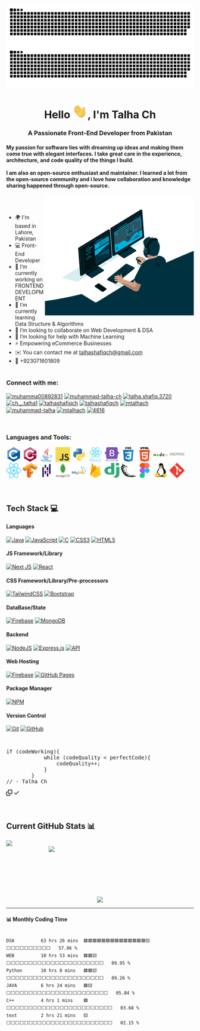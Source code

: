 <p dir="auto"><a target="_blank" rel="noopener noreferrer" href="https://raw.githubusercontent.com/platane/platane/output/github-contribution-grid-snake-dark.svg#gh-dark-mode-only"><img src="https://raw.githubusercontent.com/platane/platane/output/github-contribution-grid-snake-dark.svg#gh-dark-mode-only" alt="github contribution grid snake animation" style="max-width: 100%;"></a><a target="_blank" rel="noopener noreferrer" href="https://github.com/mtalhach?tab=repositories"><img src="https://raw.githubusercontent.com/platane/platane/output/github-contribution-grid-snake.svg#gh-light-mode-only" alt="github contribution grid snake animation" style="max-width: 100%;"></a></p>

<h1 align="center">Hello <img src="https://github.com/mtalhach/mtalhach/blob/main/hello.gif" style="width:40px; display:inline-block;" data-target="animated-image.originalImage">, I'm Talha Ch</h1>

<h3 align="center">A Passionate Front-End Developer from Pakistan</h3>

<h4>My passion for software lies with dreaming up ideas and making them come true with elegant interfaces. I take great care in the experience, architecture, and code quality of the things I build.<br> <br>
I am also an open-source enthusiast and maintainer. I learned a lot from the open-source community and i love how collaboration and knowledge sharing happened through open-source.</h4>

<img align="right" alt="GIF" src="https://github.com/mtalhach/mtalhach/blob/main/code.gif" height="320" style="width: 400px; display: inline-block;" data-target="animated-image.originalImage"><br> <br>

- 🌍  I'm based in Lahore, Pakistan
- 💻 Front-End Developer
- 🔭 I’m currently working on FRONTEND DEVELOPMENT
- 🌱 I’m currently learning Data Structure & Algorithms 
- 👯 I’m looking to collaborate on Web Development & DSA
- 🤔 I’m looking for help with Machine Learning
- ⚡ Empowering eCommerce Businesses
- ✉️  You can contact me at talhashafiqch@gmail.com
- 📱 +923071601809 <br> <br>


<h3 align="left">Connect with me:</h3>
<p align="left">
<a href="https://twitter.com/muhamma00892831" target="blank"><img align="center" src="https://raw.githubusercontent.com/rahuldkjain/github-profile-readme-generator/master/src/images/icons/Social/twitter.svg" alt="muhamma00892831" height="30" width="40" /></a>
<a href="https://linkedin.com/in/muhammad-talha-ch" target="blank"><img align="center" src="https://raw.githubusercontent.com/rahuldkjain/github-profile-readme-generator/master/src/images/icons/Social/linked-in-alt.svg" alt="muhammad-talha-ch" height="30" width="40" /></a>
<a href="https://fb.com/talha.shafiq.3720" target="blank"><img align="center" src="https://raw.githubusercontent.com/rahuldkjain/github-profile-readme-generator/master/src/images/icons/Social/facebook.svg" alt="talha.shafiq.3720" height="30" width="40" /></a>
<a href="https://instagram.com/ch._.talha1" target="blank"><img align="center" src="https://raw.githubusercontent.com/rahuldkjain/github-profile-readme-generator/master/src/images/icons/Social/instagram.svg" alt="ch._.talha1" height="30" width="40" /></a>
<a href="https://www.hackerrank.com/talhashafiqch" target="blank"><img align="center" src="https://raw.githubusercontent.com/rahuldkjain/github-profile-readme-generator/master/src/images/icons/Social/hackerrank.svg" alt="talhashafiqch" height="30" width="40" /></a>
<a href="https://www.leetcode.com/talhashafiqch" target="blank"><img align="center" src="https://raw.githubusercontent.com/rahuldkjain/github-profile-readme-generator/master/src/images/icons/Social/leet-code.svg" alt="talhashafiqch" height="30" width="40" /></a>
  <a href="https://codepen.io/mtalhach" target="blank"><img align="center" src="https://raw.githubusercontent.com/rahuldkjain/github-profile-readme-generator/master/src/images/icons/Social/codepen.svg" alt="mtalhach" height="30" width="40" /></a>
<a href="https://stackoverflow.com/users/16414158/muhammad-talha" target="blank"><img align="center" src="https://raw.githubusercontent.com/rahuldkjain/github-profile-readme-generator/master/src/images/icons/Social/stack-overflow.svg" alt="muhammad-talha" height="30" width="40" /></a>
<a href="https://codesandbox.com/mtalhach" target="blank"><img align="center" src="https://raw.githubusercontent.com/rahuldkjain/github-profile-readme-generator/master/src/images/icons/Social/codesandbox.svg" alt="mtalhach" height="30" width="40" /></a>
<a href="https://discord.gg/4616" target="blank"><img align="center" src="https://raw.githubusercontent.com/rahuldkjain/github-profile-readme-generator/master/src/images/icons/Social/discord.svg" alt="4616" height="30" width="40" /></a>
</p><br>



<h3 align="left">Languages and Tools:</h3>
<code"><a target="_blank" rel="noopener noreferrer" href="https://github.com/mtalhach/c-programming"><img src="https://github.com/mtalhach/mtalhach/blob/main/images/c-original.jpg" style="width:40px;height:40px"></a></code>
<code><a target="_blank" rel="noopener noreferrer" href="https://github.com/mtalhach/Data-Structure-Algorithms/tree/main/DATA%20STRUCTURE/Array%20in%20DSA"><img src="https://github.com/mtalhach/mtalhach/blob/main/images/cplusplus-original.jpg" style="width:40px;height:40px"></a></code>
<code><a target="_blank" rel="noopener noreferrer" href="https://github.com/mtalhach/JAVA"><img src="https://github.com/mtalhach/mtalhach/blob/main/images/java-original.jpg" style="width:40px;height:40px"></a></code>
<code><a target="_blank" rel="noopener noreferrer" href="https://github.com/mtalhach/js"><img src="https://github.com/mtalhach/mtalhach/blob/main/images/javascript-original.jpg" style="width:40px;height:40px"></a></code>
<code><a target="_blank" rel="noopener noreferrer" href="https://www.python.org/"><img src="https://github.com/mtalhach/mtalhach/blob/main/images/python-original.jpg" style="width:40px;height:40px"></a></code>
<code><a target="_blank" rel="noopener noreferrer" href="https://github.com/mtalhach/react-js"><img src="https://github.com/mtalhach/mtalhach/blob/main/images/react-original-wordmark.jpg" style="width:40px;height:40px"></a></code>
<code><a target="_blank" rel="noopener noreferrer" href="https://github.com/mtalhach/BootStrap"><img src="https://github.com/mtalhach/mtalhach/blob/main/images/bootstrap-plain-wordmark.jpg" style="width:40px;height:40px"></a></code>
<code><a target="_blank" rel="noopener noreferrer" href="https://github.com/mtalhach/CSS-Web-Development-"><img src="https://github.com/mtalhach/mtalhach/blob/main/images/css3-original-wordmark.jpg" style="width:40px;height:40px"></a></code>
<code><a target="_blank" rel="noopener noreferrer" href="https://github.com/mtalhach/HTML-Web-Development-"><img src="https://github.com/mtalhach/mtalhach/blob/main/images/html5-original-wordmark.jpg" style="width:40px;height:40px"></a></code>
<code><a target="_blank" rel="noopener noreferrer" href="https://nodejs.org/en/"><img src="https://github.com/mtalhach/mtalhach/blob/main/images/nodejs-original-wordmark.jpg" style="width:40px;height:40px"></a></code>
<code><a target="_blank" rel="noopener noreferrer" href="https://expressjs.com/"><img src="https://github.com/mtalhach/mtalhach/blob/main/images/express-original-wordmark.jpg" style="width:40px;height:40px"></a></code>
<code><a target="_blank" rel="noopener noreferrer" href="https://reactnative.dev/"><img src="https://github.com/mtalhach/mtalhach/blob/main/images/header_logo.jpg" style="width:40px;height:40px"></a></code>
<code><a target="_blank" rel="noopener noreferrer" href="https://www.tensorflow.org/learn"><img src="https://github.com/mtalhach/mtalhach/blob/main/images/tensorflow-icon.jpg" style="width:40px;height:40px"></a></code>
<code><a target="_blank" rel="noopener noreferrer" href="https://pandas.pydata.org/"><img src="https://github.com/mtalhach/mtalhach/blob/main/images/pandas-original.jpg" style="width:40px;height:40px"></a></code>
<code><a target="_blank" rel="noopener noreferrer" href="https://www.mongodb.com/cloud/atlas/lp/try4?utm_source=google&utm_campaign=gs_emea_pakistan_search_core_brand_atlas_desktop&utm_term=mongodb&utm_medium=cpc_paid_search&utm_ad=e&utm_ad_campaign_id=12212624545&adgroup=115749718983&gclid=CjwKCAjw3qGYBhBSEiwAcnTRLpPZJNgXaInRQ1G9z19xpdrFpsRxfYcUmC0FJJWtZsfNTdfxjxf0qxoCMsQQAvD_BwE"><img src="https://github.com/mtalhach/mtalhach/blob/main/images/mongodb-original-wordmark.jpg" style="width:40px;height:40px"></a></code>
<code><a target="_blank" rel="noopener noreferrer" href="https://www.mysql.com/"><img src="https://github.com/mtalhach/mtalhach/blob/main/images/mysql-original-wordmark.jpg" style="width:40px;height:40px"></a></code>
<code><a target="_blank" rel="noopener noreferrer" href="https://firebase.google.com/?gclid=CjwKCAjw3qGYBhBSEiwAcnTRLsNjIqBWa2zMCEJXSNJRqiepR6bUfXQ9N74WWX79ZwBxpy7b_s-6BBoCf4QQAvD_BwE&gclsrc=aw.ds"><img src="https://github.com/mtalhach/mtalhach/blob/main/images/firebase-icon.jpg" style="width:40px;height:40px"></a></code>
<code><a target="_blank" rel="noopener noreferrer" href="https://www.djangoproject.com/"><img src="https://github.com/mtalhach/mtalhach/blob/main/images/django.jpg" style="width:40px;height:40px"></a></code>
<code><a target="_blank" rel="noopener noreferrer" href="https://flask.palletsprojects.com/en/2.2.x/"><img src="https://github.com/mtalhach/mtalhach/blob/main/images/pocoo_flask-icon.jpg" style="width:40px;height:40px"></a></code>
<code><a target="_blank" rel="noopener noreferrer" href="https://www.figma.com/files/recent?fuid=1093636169233125088"><img src="https://github.com/mtalhach/mtalhach/blob/main/images/figma-icon.jpg" style="width:40px;height:40px"></a></code>
<code><a target="_blank" rel="noopener noreferrer" href="https://github.com/mtalhach/Operating-System"><img src="https://github.com/mtalhach/mtalhach/blob/main/images/linux-original.jpg" style="width:40px;height:40px"></a></code>
<code><a target="_blank" rel="noopener noreferrer" href="https://github.com/mtalhach"><img src="https://github.com/mtalhach/mtalhach/blob/main/images/git-scm-icon.jpg" style="width:40px;height:40px"></a></code> <br><br> <br>

<h2>Tech Stack 💻</h2>
<h4>Languages</h4>
<p dir="auto"><a target="_blank" rel="noopener noreferrer" href="https://github.com/mtalhach/JAVA/tree/master/src"><img src="https://camo.githubusercontent.com/a99db6f0ed35348db7bfa170b60a3d66f40d8f92e0f1830ec5c6dc71ea0215f3/68747470733a2f2f696d672e736869656c64732e696f2f62616467652f2d4a6176612d3030303f7374796c653d666f722d7468652d6261646765266c6f676f3d6a617661" alt="Java" data-canonical-src="https://img.shields.io/badge/-Java-000?style=for-the-badge&amp;logo=java" style="max-width: 100%;"></a>
<a target="_blank" rel="noopener noreferrer" href="https://github.com/mtalhach/js"><img src="https://camo.githubusercontent.com/4f802cee54b36dcf718c30cd8dced77654409b69f69207e3b2f63a12dd4e4633/68747470733a2f2f696d672e736869656c64732e696f2f62616467652f2d4a6176615363726970742d3030303f7374796c653d666f722d7468652d6261646765266c6f676f3d6a617661736372697074" alt="JavaScript" data-canonical-src="https://img.shields.io/badge/-JavaScript-000?style=for-the-badge&amp;logo=javascript" style="max-width: 100%;"></a>
<a target="_blank" rel="noopener noreferrer" href="https://github.com/mtalhach/Array-In-C-DSA-"><img src="https://camo.githubusercontent.com/6128025e1fd6d4a1df55513e934b56f8e804035fe326b488d0ec74e568c4d1e5/68747470733a2f2f696d672e736869656c64732e696f2f62616467652f632d3030303f7374796c653d666f722d7468652d6261646765266c6f676f3d63266c6f676f436f6c6f723d7768697465" alt="C" data-canonical-src="https://img.shields.io/badge/c-000?style=for-the-badge&amp;logo=c&amp;logoColor=white" style="max-width: 100%;"></a>
<a target="_blank" rel="noopener noreferrer" href="https://github.com/mtalhach/CSS-Web-Development-"><img src="https://camo.githubusercontent.com/5ddd4e40fc2ba7f4d02ac5c9c1b4ca13ae0e5d4222d3771bc08ac0fa90125f80/68747470733a2f2f696d672e736869656c64732e696f2f62616467652f2d435353332d3030303f7374796c653d666f722d7468652d6261646765266c6f676f3d63737333" alt="CSS3" data-canonical-src="https://img.shields.io/badge/-CSS3-000?style=for-the-badge&amp;logo=css3" style="max-width: 100%;"></a>
<a target="_blank" rel="noopener noreferrer" href="https://github.com/mtalhach/HTML-Web-Development-"><img src="https://camo.githubusercontent.com/48f6fc8421dac466fe2e6ca00133837949c2fdaa84da6d35d6115b83d1ee2c3a/68747470733a2f2f696d672e736869656c64732e696f2f62616467652f2d48544d4c352d3030303f7374796c653d666f722d7468652d6261646765266c6f676f3d68746d6c35" alt="HTML5" data-canonical-src="https://img.shields.io/badge/-HTML5-000?style=for-the-badge&amp;logo=html5" style="max-width: 100%;"></a></p>

<h4>JS Framework/Library</h4>
<p dir="auto"><a target="_blank" rel="noopener noreferrer" href="https://nextjs.org/"><img src="https://camo.githubusercontent.com/b47258fc91586bfe29d23c9e7e748255cb3d21b3271d680ec89552e02e42126d/68747470733a2f2f696d672e736869656c64732e696f2f62616467652f2d4e6578744a532d3030303f7374796c653d666f722d7468652d6261646765266c6f676f3d6e6578742e6a73" alt="Next JS" data-canonical-src="https://img.shields.io/badge/-NextJS-000?style=for-the-badge&amp;logo=next.js" style="max-width: 100%;"></a>
<a target="_blank" rel="noopener noreferrer" href="https://reactjs.org/"><img src="https://camo.githubusercontent.com/6af04f210dc24eb9768462197c539a9e7c67e6011f81faa910133865b011a4a9/68747470733a2f2f696d672e736869656c64732e696f2f62616467652f2d52656163744a532d3030303f7374796c653d666f722d7468652d6261646765266c6f676f3d7265616374" alt="React" data-canonical-src="https://img.shields.io/badge/-ReactJS-000?style=for-the-badge&amp;logo=react" style="max-width: 100%;"></a>
<h4>CSS Framework/Library/Pre-processors</h4>
<p dir="auto"><a target="_blank" rel="noopener noreferrer" href="https://tailwindcss.com/"><img src="https://camo.githubusercontent.com/561ea29c1d43b9be91ff9caac8bf8af49922391bd7a364adbfcb823f6bdb2057/68747470733a2f2f696d672e736869656c64732e696f2f62616467652f2d5461696c77696e644353532d3030303f7374796c653d666f722d7468652d6261646765266c6f676f3d7461696c77696e642d637373" alt="TailwindCSS" data-canonical-src="https://img.shields.io/badge/-TailwindCSS-000?style=for-the-badge&amp;logo=tailwind-css" style="max-width: 100%;"></a>
<a target="_blank" rel="noopener noreferrer" href="https://github.com/mtalhach/BootStrap"><img src="https://camo.githubusercontent.com/3fb187e879dea2e75a901f2c72c9fc41868b5c3e28f96e6be70b482536d1f190/68747470733a2f2f696d672e736869656c64732e696f2f62616467652f2d426f6f7473747261702d3030303f7374796c653d666f722d7468652d6261646765266c6f676f3d626f6f747374726170" alt="Bootstrap" data-canonical-src="https://img.shields.io/badge/-Bootstrap-000?style=for-the-badge&amp;logo=bootstrap" style="max-width: 100%;"></a></p>

<h4>DataBase/State</h4>
<p dir="auto"><a target="_blank" rel="noopener noreferrer" href="https://firebase.google.com/?gclid=CjwKCAjw3qGYBhBSEiwAcnTRLoT_02fhuSNhdOf66F7U51YU5TSc4GuXoiX2WH0BanfABO7kHUS2thoCOjMQAvD_BwE&gclsrc=aw.ds"><img src="https://camo.githubusercontent.com/a4171440f27cc85ddc36bd4414daa1020ac3a17bfab68a4fd87eca584baf6192/68747470733a2f2f696d672e736869656c64732e696f2f62616467652f2d46697265626173652d3030303f7374796c653d666f722d7468652d6261646765266c6f676f3d6669726562617365" alt="Firebase" data-canonical-src="https://img.shields.io/badge/-Firebase-000?style=for-the-badge&amp;logo=firebase" style="max-width: 100%;"></a>
<a target="_blank" rel="noopener noreferrer" href="https://www.mongodb.com/cloud/atlas/lp/try2?utm_content=controlhterms&utm_source=google&utm_campaign=gs_emea_pakistan_search_core_brand_atlas_desktop&utm_term=mongo%20db&utm_medium=cpc_paid_search&utm_ad=e&utm_ad_campaign_id=12212624545&adgroup=115749718983&gclid=CjwKCAjw3qGYBhBSEiwAcnTRLqgj8sS8IRc2QM3WZ7oej2NYJY24MReHp1VpILlHd4W_WfeRNZqYIRoCD1wQAvD_BwE"><img src="https://camo.githubusercontent.com/a7a76c43ec7f3f48db72da64a7cf9a46463c78bc6e9fe9296351b9953ad6dfc2/68747470733a2f2f696d672e736869656c64732e696f2f62616467652f2d4d6f6e676f44422d3030303f7374796c653d666f722d7468652d6261646765266c6f676f3d6d6f6e676f6462" alt="MongoDB" data-canonical-src="https://img.shields.io/badge/-MongoDB-000?style=for-the-badge&amp;logo=mongodb" style="max-width: 100%;"></a></p>

<h4>Backend</h4>
<p dir="auto"><a target="_blank" rel="noopener noreferrer" href="https://nodejs.org/en/download/"><img src="https://camo.githubusercontent.com/ba727684453d4a9d8f769d37e5c1a6f8273416a0cbe47325f84fa559fab0137b/68747470733a2f2f696d672e736869656c64732e696f2f62616467652f2d4e6f64654a532d3030303f7374796c653d666f722d7468652d6261646765266c6f676f3d6e6f64652e6a73266c6f676f436f6c6f723d70696e6b" alt="NodeJS" data-canonical-src="https://img.shields.io/badge/-NodeJS-000?style=for-the-badge&amp;logo=node.js&amp;logoColor=pink" style="max-width: 100%;"></a>
<a target="_blank" rel="noopener noreferrer" href="https://expressjs.com/"><img src="https://camo.githubusercontent.com/6537a97d0282bfe9e64b7f5cef507d59077808a53c031d57af2c8fc123092275/68747470733a2f2f696d672e736869656c64732e696f2f62616467652f2d457870726573734a532d3030303f7374796c653d666f722d7468652d6261646765266c6f676f3d65787072657373" alt="Express.js" data-canonical-src="https://img.shields.io/badge/-ExpressJS-000?style=for-the-badge&amp;logo=express" style="max-width: 100%;"></a>
<a target="_blank" rel="noopener noreferrer" href="https://www.mulesoft.com/resources/api/what-is-an-api#:~:text=API%20is%20the%20acronym%20for,you're%20using%20an%20API."><img src="https://camo.githubusercontent.com/2c06a0f35f391716cca49c2f40bf12f7c316931d84d1a15c8f233a1da44e91ba/68747470733a2f2f696d672e736869656c64732e696f2f62616467652f2d4150492d3030303f7374796c653d666f722d7468652d6261646765266c6f676f3d66617374617069" alt="API" data-canonical-src="https://img.shields.io/badge/-API-000?style=for-the-badge&amp;logo=fastapi" style="max-width: 100%;"></a></p>

<h4>Web Hosting</h4>
<p dir="auto"><a target="_blank" rel="noopener noreferrer" href="https://firebase.google.com/?gclid=CjwKCAjw3qGYBhBSEiwAcnTRLpzzGb6EkkS_FOP8WXmqkadunteQTfHmV03gSAv7xFZ9I_LhlQMyPhoCv7EQAvD_BwE&gclsrc=aw.ds"><img src="https://camo.githubusercontent.com/a4171440f27cc85ddc36bd4414daa1020ac3a17bfab68a4fd87eca584baf6192/68747470733a2f2f696d672e736869656c64732e696f2f62616467652f2d46697265626173652d3030303f7374796c653d666f722d7468652d6261646765266c6f676f3d6669726562617365" alt="Firebase" data-canonical-src="https://img.shields.io/badge/-Firebase-000?style=for-the-badge&amp;logo=firebase" style="max-width: 100%;"></a>
<a target="_blank" rel="noopener noreferrer" href="https://github.com/mtalhach"><img src="https://camo.githubusercontent.com/a4b70cffa0f4df7373282aefff4d3a028e34f98a32576efbc66ecdb9b5532097/68747470733a2f2f696d672e736869656c64732e696f2f62616467652f2d47697448756225323050616765732d3030303f7374796c653d666f722d7468652d6261646765266c6f676f3d676974687562" alt="GitHub Pages" data-canonical-src="https://img.shields.io/badge/-GitHub%20Pages-000?style=for-the-badge&amp;logo=github" style="max-width: 100%;"></a></p>

<h4>Package Manager</h4>
<p dir="auto"><a target="_blank" rel="noopener noreferrer" href="https://www.npmjs.com/package/package"><img src="https://camo.githubusercontent.com/9f4e6e753f9a0bf4fc06bef97a70a0b50d120730f449cd727ea935c001b7d80c/68747470733a2f2f696d672e736869656c64732e696f2f62616467652f2d4e504d2d3030303f7374796c653d666f722d7468652d6261646765266c6f676f3d6e706d" alt="NPM" data-canonical-src="https://img.shields.io/badge/-NPM-000?style=for-the-badge&amp;logo=npm" style="max-width: 100%;"></a></p>

<h4>Version Control</h4>
<p dir="auto"><a target="_blank" rel="noopener noreferrer" href="https://git-scm.com/book/en/v2"><img src="https://camo.githubusercontent.com/61ccaa7fd5962acc1e505bf3492e34d5811c8316d86f07e0491fc69d8958b74b/68747470733a2f2f696d672e736869656c64732e696f2f62616467652f2d4769742d3030303f7374796c653d666f722d7468652d6261646765266c6f676f3d676974" alt="Git" data-canonical-src="https://img.shields.io/badge/-Git-000?style=for-the-badge&amp;logo=git" style="max-width: 100%;"></a>
<a target="_blank" rel="noopener noreferrer" href="https://github.com/mtalhach"><img src="https://camo.githubusercontent.com/851717fe1659e3f6c285f37a7793de4197340d3a5cf8fdcde12577cdcf2afcf9/68747470733a2f2f696d672e736869656c64732e696f2f62616467652f2d4769744875622d3030303f7374796c653d666f722d7468652d6261646765266c6f676f3d676974687562" alt="GitHub" data-canonical-src="https://img.shields.io/badge/-GitHub-000?style=for-the-badge&amp;logo=github" style="max-width: 100%;"></a></p> <br>



<div class="highlight highlight-source-java notranslate position-relative overflow-auto"><pre><span class="pl-k">if</span> (<span class="pl-s1">codeWorking</span>){
            <span class="pl-k">while</span> (<span class="pl-s1">codeQuality</span> &lt; <span class="pl-s1">perfectCode</span>){
                <span class="pl-s1">codeQuality</span>++;
            }
        }
<span class="pl-c">// - Talha Ch</span></pre><div class="zeroclipboard-container position-absolute right-0 top-0">
    <clipboard-copy aria-label="Copy" class="ClipboardButton btn js-clipboard-copy m-2 p-0 tooltipped-no-delay" data-copy-feedback="Copied!" data-tooltip-direction="w" value="if (codeWorking){
            while (codeQuality < perfectCode){
                codeQuality++;
            }
        }
// - Talha Ch" tabindex="0" role="button">
      <svg aria-hidden="true" height="16" viewBox="0 0 16 16" version="1.1" width="16" data-view-component="true" class="octicon octicon-copy js-clipboard-copy-icon m-2">
    <path fill-rule="evenodd" d="M0 6.75C0 5.784.784 5 1.75 5h1.5a.75.75 0 010 1.5h-1.5a.25.25 0 00-.25.25v7.5c0 .138.112.25.25.25h7.5a.25.25 0 00.25-.25v-1.5a.75.75 0 011.5 0v1.5A1.75 1.75 0 019.25 16h-7.5A1.75 1.75 0 010 14.25v-7.5z"></path><path fill-rule="evenodd" d="M5 1.75C5 .784 5.784 0 6.75 0h7.5C15.216 0 16 .784 16 1.75v7.5A1.75 1.75 0 0114.25 11h-7.5A1.75 1.75 0 015 9.25v-7.5zm1.75-.25a.25.25 0 00-.25.25v7.5c0 .138.112.25.25.25h7.5a.25.25 0 00.25-.25v-7.5a.25.25 0 00-.25-.25h-7.5z"></path>
</svg>
      <svg aria-hidden="true" height="16" viewBox="0 0 16 16" version="1.1" width="16" data-view-component="true" class="octicon octicon-check js-clipboard-check-icon color-fg-success d-none m-2">
    <path fill-rule="evenodd" d="M13.78 4.22a.75.75 0 010 1.06l-7.25 7.25a.75.75 0 01-1.06 0L2.22 9.28a.75.75 0 011.06-1.06L6 10.94l6.72-6.72a.75.75 0 011.06 0z"></path>
</svg>
    </clipboard-copy>
  </div></div> <br> <br>

<h2>Current GitHub Stats 📊</h2>
<p align="center" dir="auto"></p>
<div align="center" dir="auto">
<a href="https://github.com/mtalhach?tab=repositories" title="Go to Source">
<img align="left" width="390" src="https://github-readme-streak-stats.herokuapp.com/?user=mtalhach&amp;theme=react&amp;border=61dafb&amp;hide_border=true" style="max-width: 100%;"></a>
<a href="https://github.com/mtalhach?tab=repositories" title="Go to Source">
<img align="right" width="390" src="https://github-readme-stats.vercel.app/api?username=mtalhach&amp;show_icons=true&amp;theme=react&amp;border_color=61dafb&amp;hide_border=true" style="max-width: 100%;"></a></div>

<br><br><br><br><br><br><br>

<div align="center" dir="auto">
 <a href="https://github.com/mtalhach?tab=repositories">
 <img width="425" align="center" src="https://github-readme-stats.vercel.app/api/top-langs/?username=mtalhach&amp;hide=c%23,powershell,Mathematica,Ruby,Objective-C,Objective-C%2b%2b,Cuda&amp;title_color=61dafb&amp;text_color=ffffff&amp;icon_color=61dafb&amp;bg_color=20232a&amp;langs_count=8&amp;layout=compact&amp;border_color=61dafb&amp;hide_border=true" style="max-width: 100%;"></a></div> <hr>
 
 

<h4 dir="auto">📊 Monthly Coding Time</h4>
<div class="snippet-clipboard-content notranslate position-relative overflow-auto"><pre lang="text" class="notranslate"><code>
DSA          63 hrs 26 mins  🟩🟩🟩🟩🟩🟩🟩🟩🟩🟩🟩🟩🟩🟩🟨⬜⬜⬜⬜⬜⬜⬜⬜⬜⬜   57.96 %
WEB          10 hrs 53 mins  🟩🟩🟨⬜⬜⬜⬜⬜⬜⬜⬜⬜⬜⬜⬜⬜⬜⬜⬜⬜⬜⬜⬜⬜⬜   09.95 %
Python       10 hrs 8 mins   🟩🟩🟨⬜⬜⬜⬜⬜⬜⬜⬜⬜⬜⬜⬜⬜⬜⬜⬜⬜⬜⬜⬜⬜⬜   09.26 %
JAVA         6 hrs 24 mins   🟩🟨⬜⬜⬜⬜⬜⬜⬜⬜⬜⬜⬜⬜⬜⬜⬜⬜⬜⬜⬜⬜⬜⬜⬜   05.84 %
C++          4 hrs 1 mins    🟩⬜⬜⬜⬜⬜⬜⬜⬜⬜⬜⬜⬜⬜⬜⬜⬜⬜⬜⬜⬜⬜⬜⬜⬜   03.68 %
text         2 hrs 21 mins   🟨⬜⬜⬜⬜⬜⬜⬜⬜⬜⬜⬜⬜⬜⬜⬜⬜⬜⬜⬜⬜⬜⬜⬜⬜   02.15 %
</code></pre></div>
<br>
